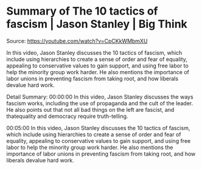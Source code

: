 # Summary of The 10 tactics of fascism | Jason Stanley | Big Think

Source: https://youtube.com/watch?v=CpCKkWMbmXU

In this video, Jason Stanley discusses the 10 tactics of fascism, which include using hierarchies to create a sense of order and fear of equality, appealing to conservative values to gain support, and using free labor to help the minority group work harder. He also mentions the importance of labor unions in preventing fascism from taking root, and how liberals devalue hard work.

Detail Summary: 
00:00:00
In this video, Jason Stanley discusses the ways fascism works, including the use of propaganda and the cult of the leader. He also points out that not all bad things on the left are fascist, and thatequality and democracy require truth-telling.

00:05:00
In this video, Jason Stanley discusses the 10 tactics of fascism, which include using hierarchies to create a sense of order and fear of equality, appealing to conservative values to gain support, and using free labor to help the minority group work harder. He also mentions the importance of labor unions in preventing fascism from taking root, and how liberals devalue hard work.

